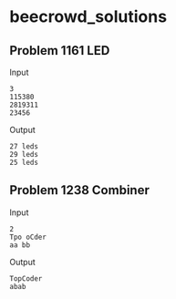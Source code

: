 # beecrowd_solutions

## Problem 1161 LED

Input
	
	3  
	115380  
	2819311  
	23456

Output  
			
	27 leds  
	29 leds  
	25 leds

 ## Problem 1238 Combiner

Input
	
	2
	Tpo oCder
	aa bb

Output  
			
	TopCoder
	abab